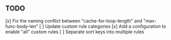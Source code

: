 ## TODO

[x] Fix the naming conflict between "cache-for-loop-length" and "max-func-body-len"
[ ] Update custom rule categories
[x] Add a configuration to enable "all" custom rules
[ ] Separate sort keys into multiple rules
